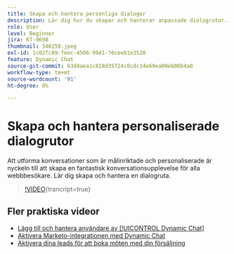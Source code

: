 ```yaml
---
title: Skapa och hantera personliga dialoger
description: Lär dig hur du skapar och hanterar anpassade dialogrutor. Att utforma riktade och personaliserade konversationer är nyckeln till att skapa en fantastisk konversationsupplevelse för alla webbbesökare.
role: User
level: Beginner
jira: KT-9698
thumbnail: 340259.jpeg
exl-id: 1c02fc09-feec-4506-9941-76ceeb1e3520
feature: Dynamic Chat
source-git-commit: 63d4aea1c818d35724c0cdc14e69ea00eb06b4a0
workflow-type: tm+mt
source-wordcount: '91'
ht-degree: 0%

---
```


# Skapa och hantera personaliserade dialogrutor

Att utforma konversationer som är målinriktade och personaliserade är nyckeln till att skapa en fantastisk konversationsupplevelse för alla webbbesökare. Lär dig skapa och hantera en dialogruta.

>[!VIDEO](https://video.tv.adobe.com/v/340259/?quality=12&learn=on){trancript=true}

## Fler praktiska videor

* [Lägg till och hantera användare av [!UICONTROL Dynamic Chat]](user-management.md)
* [Aktivera Marketo-integrationen med Dynamic Chat](marketo-integration.md)
* [Aktivera dina leads för att boka möten med din försäljning](meeting-booking.md)
